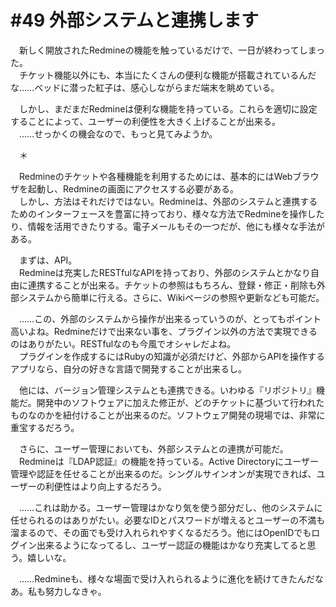 # #49 外部システムと連携します

　新しく開放されたRedmineの機能を触っているだけで、一日が終わってしまった。  
　チケット機能以外にも、本当にたくさんの便利な機能が搭載されているんだな……ベッドに潜った紅子は、感心しながらまだ端末を眺めている。

　しかし、まだまだRedmineは便利な機能を持っている。これらを適切に設定することによって、ユーザーの利便性を大きく上げることが出来る。  
　……せっかくの機会なので、もっと見てみようか。

　＊

　Redmineのチケットや各種機能を利用するためには、基本的にはWebブラウザを起動し、Redmineの画面にアクセスする必要がある。  
　しかし、方法はそれだけではない。Redmineは、外部のシステムと連携するためのインターフェースを豊富に持っており、様々な方法でRedmineを操作したり、情報を活用できたりする。電子メールもその一つだが、他にも様々な手法がある。

　まずは、API。  
　Redmineは充実したRESTfulなAPIを持っており、外部のシステムとかなり自由に連携することが出来る。チケットの参照はもちろん、登録・修正・削除も外部システムから簡単に行える。さらに、Wikiページの参照や更新なども可能だ。

　……この、外部のシステムから操作が出来るっていうのが、とってもポイント高いよね。Redmineだけで出来ない事を、プラグイン以外の方法で実現できるのはありがたい。RESTfulなのも今風でオシャレだよね。  
　プラグインを作成するにはRubyの知識が必須だけど、外部からAPIを操作するアプリなら、自分の好きな言語で開発することが出来るし。

　他には、バージョン管理システムとも連携できる。いわゆる『リポジトリ』機能だ。開発中のソフトウェアに加えた修正が、どのチケットに基づいて行われたものなのかを紐付けることが出来るのだ。ソフトウェア開発の現場では、非常に重宝するだろう。

　さらに、ユーザー管理においても、外部システムとの連携が可能だ。  
　Redmineは『LDAP認証』の機能を持っている。Active Directoryにユーザー管理や認証を任せることが出来るのだ。シングルサインオンが実現できれば、ユーザーの利便性はより向上するだろう。

　……これは助かる。ユーザー管理はかなり気を使う部分だし、他のシステムに任せられるのはありがたい。必要なIDとパスワードが増えるとユーザーの不満も溜まるので、その面でも受け入れられやすくなるだろう。他にはOpenIDでもログイン出来るようになってるし、ユーザー認証の機能はかなり充実してると思う。嬉しいな。

　……Redmineも、様々な場面で受け入れられるように進化を続けてきたんだなあ。私も努力しなきゃ。
